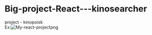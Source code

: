 # Big-project-React---kinosearcher
project - kinopoisk
<br/>
Ex:![My-react-projectpng](https://user-images.githubusercontent.com/84266444/216815567-84cb31f4-914f-4ac1-825d-2ff11fc1368b.png)
